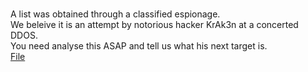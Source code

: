 <br>A list was obtained through a classified espionage. 
<br>We beleive it is an attempt by notorious hacker KrAk3n at a concerted DDOS. 
<br>You need analyse this ASAP and tell us what his next target is.
<br>
<a href='./h24fk/ab1b9f9e7a76810398605d7dc491497078a34e41'>File</a>
<br>